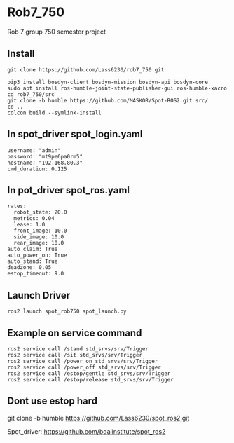 # Rob7_750
Rob 7 group 750 semester project

## Install
    git clone https://github.com/Lass6230/rob7_750.git
    
    pip3 install bosdyn-client bosdyn-mission bosdyn-api bosdyn-core
    sudo apt install ros-humble-joint-state-publisher-gui ros-humble-xacro
    cd rob7_750/src
    git clone -b humble https://github.com/MASKOR/Spot-ROS2.git src/
    cd ..
    colcon build --symlink-install

## In spot_driver spot_login.yaml
    username: "admin"
    password: "mt9pe6pa0rm5"
    hostname: "192.168.80.3"
    cmd_duration: 0.125

## In pot_driver spot_ros.yaml
    rates:
      robot_state: 20.0
      metrics: 0.04
      lease: 1.0
      front_image: 10.0
      side_image: 10.0
      rear_image: 10.0
    auto_claim: True
    auto_power_on: True
    auto_stand: True
    deadzone: 0.05
    estop_timeout: 9.0
## Launch Driver
    ros2 launch spot_rob750 spot_launch.py


## Example on service command
    ros2 service call /stand std_srvs/srv/Trigger
    ros2 service call /sit std_srvs/srv/Trigger
    ros2 service call /power_on std_srvs/srv/Trigger
    ros2 service call /power_off std_srvs/srv/Trigger
    ros2 service call /estop/gentle std_srvs/srv/Trigger
    ros2 service call /estop/release std_srvs/srv/Trigger

## Dont use estop hard

git clone -b humble https://github.com/Lass6230/spot_ros2.git

Spot_driver: https://github.com/bdaiinstitute/spot_ros2
